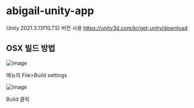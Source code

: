 # abigail-unity-app
Unity 2021.3.13f1(LTS) 버전 사용
https://unity3d.com/kr/get-unity/download

## OSX 빌드 방법
![image](https://user-images.githubusercontent.com/12511855/201062897-fca31af8-d73e-4b80-b06f-c50f62b743ea.png)

메뉴의 File>Build settings

![image](https://user-images.githubusercontent.com/12511855/201062929-4f0eabbc-933b-4903-a0dc-1a0a41189c2f.png)

Build 클릭
